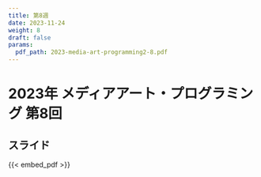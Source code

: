 ```yaml
---
title: 第8週
date: 2023-11-24
weight: 8
draft: false
params:
  pdf_path: 2023-media-art-programming2-8.pdf
---
```


# 2023年 メディアアート・プログラミング 第8回

## スライド

{{< embed_pdf >}}
